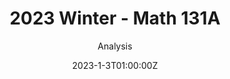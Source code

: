 ---
title: 2023 Winter - Math 131A
subtitle: Analysis
draft: false
featured: true
date: 2023-1-3T01:00:00Z
show_date: false
image:
  filename: featured
  focal_point: Smart
  preview_only: false
---